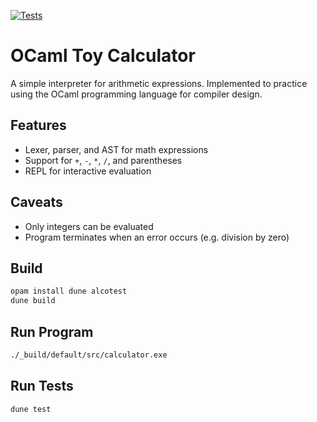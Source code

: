 [![Tests](https://github.com/jduron01/Toy-Calculator/actions/workflows/tests.yml/badge.svg)](https://github.com/jduron01/Toy-Calculator/actions/workflows/tests.yml)

# OCaml Toy Calculator

A simple interpreter for arithmetic expressions. Implemented to practice using the OCaml programming language for compiler design.

## Features
- Lexer, parser, and AST for math expressions
- Support for `+`, `-`, `*`, `/`, and parentheses
- REPL for interactive evaluation

## Caveats
- Only integers can be evaluated
- Program terminates when an error occurs (e.g. division by zero)

## Build
```bash
opam install dune alcotest
dune build
```

## Run Program
```bash
./_build/default/src/calculator.exe
```

## Run Tests
```bash
dune test
```
